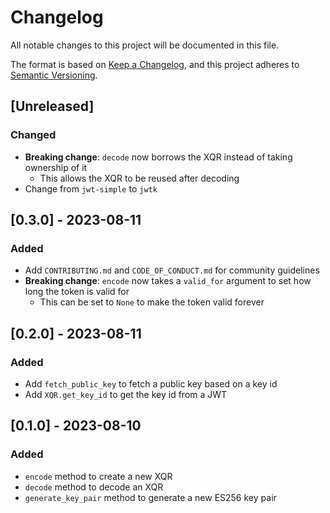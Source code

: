 # Changelog

All notable changes to this project will be documented in this file.

The format is based on [Keep a Changelog](https://keepachangelog.com/en/1.0.0/),
and this project adheres to [Semantic Versioning](https://semver.org/spec/v2.0.0.html).

## [Unreleased]

### Changed
- **Breaking change**: `decode` now borrows the XQR instead of taking ownership of it
  - This allows the XQR to be reused after decoding
- Change from `jwt-simple` to `jwtk`

## [0.3.0] - 2023-08-11
### Added
- Add `CONTRIBUTING.md` and `CODE_OF_CONDUCT.md` for community guidelines
- **Breaking change**: `encode` now takes a `valid_for` argument to set how long the token is valid for
  - This can be set to `None` to make the token valid forever

## [0.2.0] - 2023-08-11
### Added
- Add `fetch_public_key` to fetch a public key based on a key id
- Add `XQR.get_key_id` to get the key id from a JWT

## [0.1.0] - 2023-08-10
### Added
- `encode` method to create a new XQR
- `decode` method to decode an XQR
- `generate_key_pair` method to generate a new ES256 key pair
